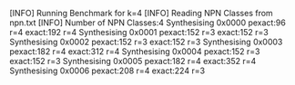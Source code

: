 [INFO] Running Benchmark for k=4
[INFO] Reading NPN Classes from npn.txt
[INFO] Number of NPN Classes:4
Synthesising 0x0000 pexact:96 r=4 exact:192 r=4
Synthesising 0x0001 pexact:152 r=3 exact:152 r=3
Synthesising 0x0002 pexact:152 r=3 exact:152 r=3
Synthesising 0x0003 pexact:182 r=4 exact:312 r=4
Synthesising 0x0004 pexact:152 r=3 exact:152 r=3
Synthesising 0x0005 pexact:182 r=4 exact:352 r=4
Synthesising 0x0006 pexact:208 r=4 exact:224 r=3
